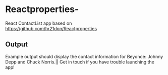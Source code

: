 # Reactproperties-
React ContactList app based on https://github.com/hr21don/Reactproperties


## Output 

Example output should display the contact information for Beyonce: Johnny Depp and Chuck Norris.|| Get in touch if you have trouble launching the app!

